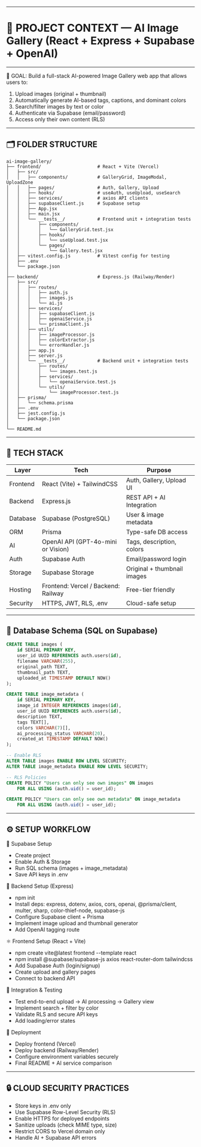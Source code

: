 ***
# 🧠 PROJECT CONTEXT — AI Image Gallery (React + Express + Supabase + OpenAI)
***

🎯 GOAL:
Build a full-stack AI-powered Image Gallery web app that allows users to:
1. Upload images (original + thumbnail)
2. Automatically generate AI-based tags, captions, and dominant colors
3. Search/filter images by text or color
4. Authenticate via Supabase (email/password)
5. Access only their own content (RLS)

-----------------------------------------------------------
🗂️ FOLDER STRUCTURE
-----------------------------------------------------------
```
ai-image-gallery/
├── frontend/                     # React + Vite (Vercel)
│   ├── src/
│   │   ├── components/           # GalleryGrid, ImageModal, UploadZone
│   │   ├── pages/                # Auth, Gallery, Upload
│   │   ├── hooks/                # useAuth, useUpload, useSearch
│   │   ├── services/             # axios API clients
│   │   ├── supabaseClient.js     # Supabase setup
│   │   ├── App.jsx
│   │   ├── main.jsx
│   │   └── __tests__/            # Frontend unit + integration tests
│   │       ├── components/
│   │       │   └── GalleryGrid.test.jsx
│   │       ├── hooks/
│   │       │   └── useUpload.test.jsx
│   │       └── pages/
│   │           └── Gallery.test.jsx
│   ├── vitest.config.js          # Vitest config for testing
│   ├── .env
│   └── package.json
│
├── backend/                      # Express.js (Railway/Render)
│   ├── src/
│   │   ├── routes/
│   │   │   ├── auth.js
│   │   │   ├── images.js
│   │   │   └── ai.js
│   │   ├── services/
│   │   │   ├── supabaseClient.js
│   │   │   ├── openaiService.js
│   │   │   └── prismaClient.js
│   │   ├── utils/
│   │   │   ├── imageProcessor.js
│   │   │   ├── colorExtractor.js
│   │   │   └── errorHandler.js
│   │   ├── app.js
│   │   ├── server.js
│   │   └── __tests__/            # Backend unit + integration tests
│   │       ├── routes/
│   │       │   └── images.test.js
│   │       ├── services/
│   │       │   └── openaiService.test.js
│   │       └── utils/
│   │           └── imageProcessor.test.js
│   ├── prisma/
│   │   └── schema.prisma
│   ├── .env
│   ├── jest.config.js
│   └── package.json
│
└── README.md
```
-----------------------------------------------------------
🧩 TECH STACK
-----------------------------------------------------------

| Layer | Tech | Purpose |
|-------|------|----------|
| Frontend | React (Vite) + TailwindCSS | Auth, Gallery, Upload UI |
| Backend | Express.js | REST API + AI Integration |
| Database | Supabase (PostgreSQL) | User & image metadata |
| ORM | Prisma | Type-safe DB access |
| AI | OpenAI API (GPT-4o-mini or Vision) | Tags, description, colors |
| Auth | Supabase Auth | Email/password login |
| Storage | Supabase Storage | Original + thumbnail images |
| Hosting | Frontend: Vercel / Backend: Railway | Free-tier friendly |
| Security | HTTPS, JWT, RLS, .env | Cloud-safe setup |

-----------------------------------------------------------
🧱 Database Schema (SQL on Supabase)
-----------------------------------------------------------

```sql
CREATE TABLE images (
    id SERIAL PRIMARY KEY,
    user_id UUID REFERENCES auth.users(id),
    filename VARCHAR(255),
    original_path TEXT,
    thumbnail_path TEXT,
    uploaded_at TIMESTAMP DEFAULT NOW()
);

CREATE TABLE image_metadata (
    id SERIAL PRIMARY KEY,
    image_id INTEGER REFERENCES images(id),
    user_id UUID REFERENCES auth.users(id),
    description TEXT,
    tags TEXT[],
    colors VARCHAR(7)[],
    ai_processing_status VARCHAR(20),
    created_at TIMESTAMP DEFAULT NOW()
);

-- Enable RLS
ALTER TABLE images ENABLE ROW LEVEL SECURITY;
ALTER TABLE image_metadata ENABLE ROW LEVEL SECURITY;

-- RLS Policies
CREATE POLICY "Users can only see own images" ON images
    FOR ALL USING (auth.uid() = user_id);

CREATE POLICY "Users can only see own metadata" ON image_metadata
    FOR ALL USING (auth.uid() = user_id);
```

-----------------------------------------------------------
⚙️ SETUP WORKFLOW
-----------------------------------------------------------

🐘 Supabase Setup
- Create project
- Enable Auth & Storage
- Run SQL schema (images + image_metadata)
- Save API keys in .env

🧩 Backend Setup (Express)
- npm init
- Install deps: express, dotenv, axios, cors, openai, @prisma/client, multer, sharp, color-thief-node, supabase-js
- Configure Supabase client + Prisma
- Implement image upload and thumbnail generator
- Add OpenAI tagging route

⚛️ Frontend Setup (React + Vite)
- npm create vite@latest frontend --template react
- npm install @supabase/supabase-js axios react-router-dom tailwindcss
- Add Supabase Auth (login/signup)
- Create upload and gallery pages
- Connect to backend API

🧪 Integration & Testing
- Test end-to-end upload → AI processing → Gallery view
- Implement search + filter by color
- Validate RLS and secure API keys
- Add loading/error states

🚀 Deployment
- Deploy frontend (Vercel)
- Deploy backend (Railway/Render)
- Configure environment variables securely
- Final README + AI service comparison

-----------------------------------------------------------
🔒 CLOUD SECURITY PRACTICES
-----------------------------------------------------------
- Store keys in .env only
- Use Supabase Row-Level Security (RLS)
- Enable HTTPS for deployed endpoints
- Sanitize uploads (check MIME type, size)
- Restrict CORS to Vercel domain only
- Handle AI + Supabase API errors
